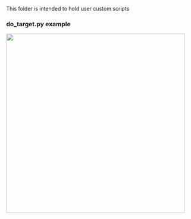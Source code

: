 
This folder is intended to hold user custom scripts

### do_target.py example

<a href="url"><img src="https://github.com/Rsantct/pre.di.c/blob/master/bin/do_target.png" align="center" width="480" ></a>

